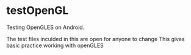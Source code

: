 testOpenGL
==========

Testing OpenGLES on Android.

The test files inculded in this are open for anyone to change
This gives basic practice working with openGLES

